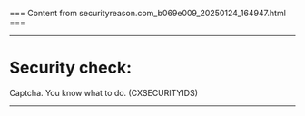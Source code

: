 === Content from securityreason.com_b069e009_20250124_164947.html ===


---

# Security check:

Captcha. You know what to do. (CXSECURITYIDS)

---


